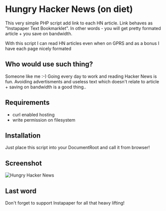 Hungry Hacker News (on diet)
=================

This very simple PHP script add link to each HN article. Link behaves as "Instapaper Text Bookmarklet". In other words - you will get pretty formated article + you save on bandwidth.

With this script I can read HN articles even when on GPRS and as a bonus I have each page nicely formated

## Who would use such thing?

Someone like me :-) Going every day to work and reading Hacker News is fun. Avoiding advertisments and useless text which doesn't relate to article + saving on bandwidth is a good thing.. 

## Requirements
* curl enabled hosting
* write permission on filesystem

## Installation

Just place this script into your DocumentRoot and call it from browser!

## Screenshot

![Hungry Hacker News](http://svatba.at/hn.png)

## Last word

Don't forget to support Instapaper for all that heavy lifting!
